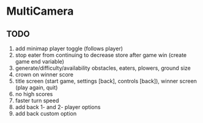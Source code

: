 # MultiCamera

## TODO
1. add minimap player toggle (follows player)
2. stop eater from continuing to decrease store after game win (create game end variable)
3. generate/difficulty/availability obstacles, eaters, plowers, ground size
4. crown on winner score
5. title screen (start game, settings [back], controls [back]), winner screen (play again, quit)
6. no high scores
7. faster turn speed
8. add back 1- and 2- player options
9. add back custom option
